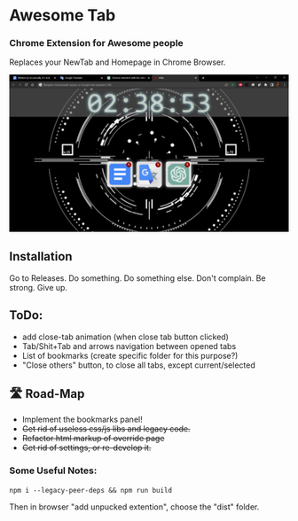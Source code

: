 # Awesome Tab
### Chrome Extension for Awesome people 
Replaces your NewTab and Homepage in Chrome Browser.

[comment]: <> ([Alternative version]&#40;https://a13ks3y.github.io/ATab/index.html&#41; - for mobile, to set up it as home page.)

![Screenshot](./src/assets/screenshot_2023-05-03_023856.png)

## Installation

Go to Releases. Do something. Do something else. Don't complain. Be strong. Give up.

## ToDo:
- add close-tab animation (when close tab button clicked)
- Tab/Shit+Tab and arrows navigation between opened tabs
- List of bookmarks (create specific folder for this purpose?)
- "Close others" button, to close all tabs, except current/selected

## 🛣 Road-Map
- Implement the bookmarks panel!
- ~~Get rid of useless css/js libs and legacy code.~~
- ~~Refactor html markup of override page~~
- ~~Get rid of settings, or re-develop it.~~


### Some Useful Notes:

````shell
npm i --legacy-peer-deps && npm run build
````

Then in browser "add unpucked extention", choose the "dist" folder.
